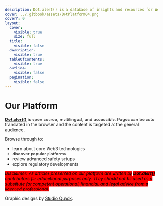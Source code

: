 ```yaml
---
description: Dot.alert() is a database of insights and resources for Web3.
cover: ../.gitbook/assets/DotPlatform04.png
coverY: 0
layout:
  cover:
    visible: true
    size: full
  title:
    visible: false
  description:
    visible: true
  tableOfContents:
    visible: true
  outline:
    visible: false
  pagination:
    visible: false
---
```


# Our Platform

[**Dot.alert()**](../) is open source, multilingual, and accessible. Pages can be auto translated in the browser and the content is targeted at the general audience.

Browse through to:

* learn about core Web3 technologies
* discover popular platforms
* review advanced safety setups
* explore regulatory developments

_<mark style="background-color:red;">Disclaimer: All articles presented on our platform are written by</mark> <mark style="background-color:red;"></mark><mark style="background-color:red;">**Dot.alert()**</mark> <mark style="background-color:red;"></mark><mark style="background-color:red;">contributors for educational purposes only. They should not be used as a substitute for competent operational, financial, and legal advice from a licensed professional.</mark>_&#x20;

Graphic designs by [Studio Quack](https://www.behance.net/bypato).
